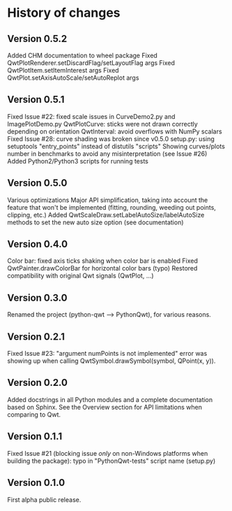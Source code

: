 # History of changes

## Version 0.5.2

Added CHM documentation to wheel package
Fixed QwtPlotRenderer.setDiscardFlag/setLayoutFlag args
Fixed QwtPlotItem.setItemInterest args
Fixed QwtPlot.setAxisAutoScale/setAutoReplot args

## Version 0.5.1

Fixed Issue #22: fixed scale issues in CurveDemo2.py and ImagePlotDemo.py
QwtPlotCurve: sticks were not drawn correctly depending on orientation
QwtInterval: avoid overflows with NumPy scalars
Fixed Issue #28: curve shading was broken since v0.5.0
setup.py: using setuptools "entry_points" instead of distutils "scripts"
Showing curves/plots number in benchmarks to avoid any misinterpretation (see Issue #26)
Added Python2/Python3 scripts for running tests

## Version 0.5.0

Various optimizations
Major API simplification, taking into account the feature that won't be implemented (fitting, rounding, weeding out points, clipping, etc.)
Added QwtScaleDraw.setLabelAutoSize/labelAutoSize methods to set the new auto size option (see documentation)

## Version 0.4.0

Color bar: fixed axis ticks shaking when color bar is enabled
Fixed QwtPainter.drawColorBar for horizontal color bars (typo)
Restored compatibility with original Qwt signals (QwtPlot, ...)

## Version 0.3.0

Renamed the project (python-qwt --> PythonQwt), for various reasons.

## Version 0.2.1

Fixed Issue #23: "argument numPoints is not implemented" error was showing up 
when calling QwtSymbol.drawSymbol(symbol, QPoint(x, y)).

## Version 0.2.0

Added docstrings in all Python modules and a complete documentation based on 
Sphinx. See the Overview section for API limitations when comparing to Qwt.

## Version 0.1.1

Fixed Issue #21 (blocking issue *only* on non-Windows platforms when building 
the package): typo in "PythonQwt-tests" script name (setup.py)

## Version 0.1.0

First alpha public release.
